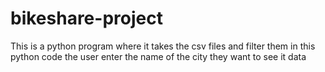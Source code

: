 # bikeshare-project

This is a python program where it takes the csv files and filter them
in this python code the user enter the name of the city they want to see it data
